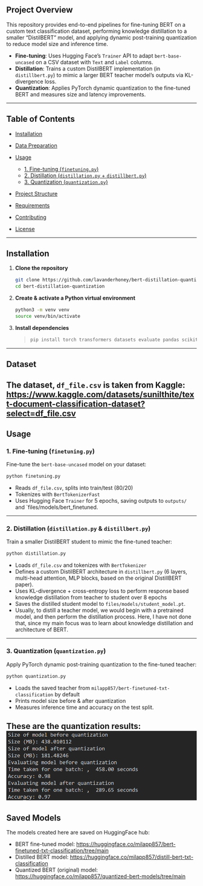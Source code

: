 ## Project Overview

This repository provides end-to-end pipelines for fine-tuning BERT on a custom text classification dataset, performing knowledge distillation to a smaller “DistilBERT” model, and applying dynamic post-training quantization to reduce model size and inference time.

* **Fine-tuning**: Uses Hugging Face’s `Trainer` API to adapt `bert-base-uncased` on a CSV dataset with `Text` and `Label` columns.
* **Distillation**: Trains a custom DistilBERT implementation (in `distillbert.py`) to mimic a larger BERT teacher model’s outputs via KL-divergence loss.
* **Quantization**: Applies PyTorch dynamic quantization to the fine-tuned BERT and measures size and latency improvements.

---

## Table of Contents

* [Installation](#installation)
* [Data Preparation](#data-preparation)
* [Usage](#usage)

  * [1. Fine-tuning (`finetuning.py`)](#1-fine-tuning-finetuningpy)
  * [2. Distillation (`distillation.py` + `distillbert.py`)](#2-distillation-distillationpy--distillbertpy)
  * [3. Quantization (`quantization.py`)](#3-quantization-quantizationpy)
* [Project Structure](#project-structure)
* [Requirements](#requirements)
* [Contributing](#contributing)
* [License](#license)

---

## Installation

1. **Clone the repository**

   ```bash
   git clone https://github.com/lavanderhoney/bert-distillation-quantization.git
   cd bert-distillation-quantization
   ```

2. **Create & activate a Python virtual environment**

   ```bash
   python3 -m venv venv
   source venv/bin/activate
   ```

3. **Install dependencies**
   > ```bash
   > pip install torch transformers datasets evaluate pandas scikit-learn tqdm
   > ```

---

## Dataset

The dataset, `df_file.csv` is taken from Kaggle: https://www.kaggle.com/datasets/sunilthite/text-document-classification-dataset?select=df_file.csv
---

## Usage

### 1. Fine-tuning (`finetuning.py`)

Fine-tune the `bert-base-uncased` model on your dataset:

```bash
python finetuning.py
```

* Reads `df_file.csv`, splits into train/test (80/20)
* Tokenizes with `BertTokenizerFast`
* Uses Hugging Face `Trainer` for 5 epochs, saving outputs to `outputs/` and `files/models/bert_finetuned.
---

### 2. Distillation (`distillation.py` & `distillbert.py`)

Train a smaller DistilBERT student to mimic the fine-tuned teacher:

```bash
python distillation.py
```

* Loads `df_file.csv` and tokenizes with `BertTokenizer`
* Defines a custom DistilBERT architecture in `distillbert.py` (6 layers, multi-head attention, MLP blocks, based on the original DistillBERT paper).
* Uses KL-divergence + cross-entropy loss to perform response based knowledge distillation from teacher to student over 8 epochs
* Saves the distilled student model to `files/models/student_model.pt`.
* Usually, to distill a teacher model, we would begin with a pretrained model, and then perform the distillation process. Here, I have not done that, since my main focus was to learn about knowledge distillation and architecture of BERT.

---

### 3. Quantization (`quantization.py`)

Apply PyTorch dynamic post-training quantization to the fine-tuned teacher:

```bash
python quantization.py
```
* Loads the saved teacher from `milapp857/bert-finetuned-txt-classification` by default
* Prints model size before & after quantization
* Measures inference time and accuracy on the test split.

These are the quantization results: 
![alt text](image.png)
---

## Saved Models

The models created here are saved on HuggingFace hub:
* BERT fine-tuned model: https://huggingface.co/milapp857/bert-finetuned-txt-classification/tree/main
* Distilled BERT model: https://huggingface.co/milapp857/distill-bert-txt-classification
* Quantized BERT (original) model: https://huggingface.co/milapp857/quantized-bert-models/tree/main

